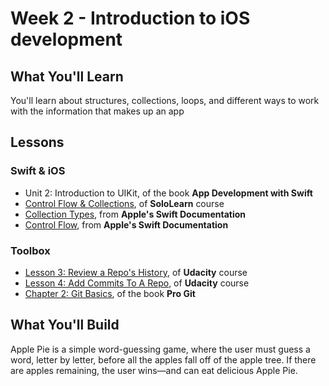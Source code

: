 # Week 2 - Introduction to iOS development

## What You'll Learn
You'll learn about structures, collections, loops, and different ways to work with the information that makes up an app

## Lessons
### Swift & iOS
- Unit 2: Introduction to UIKit, of the book **App Development with Swift**
- [Control Flow & Collections](https://www.sololearn.com/Play/Swift), of **SoloLearn** course
- [Collection Types](https://docs.swift.org/swift-book/LanguageGuide/CollectionTypes.html), from **Apple's Swift Documentation**
- [Control Flow](https://docs.swift.org/swift-book/LanguageGuide/ControlFlow.html), from **Apple's Swift Documentation**

### Toolbox
- [Lesson 3: Review a Repo's History](https://classroom.udacity.com/courses/ud123), of **Udacity** course
- [Lesson 4: Add Commits To A Repo](https://classroom.udacity.com/courses/ud123), of **Udacity** course
- [Chapter 2: Git Basics](https://git-scm.com/book/en/v2/Git-Basics-Getting-a-Git-Repository), of the book  **Pro Git**

## What You'll Build
Apple Pie is a simple word-guessing game, where the user must guess a word, letter by letter, before all the apples fall off of the apple tree. If there are apples remaining, the user wins—and can eat delicious Apple Pie.

